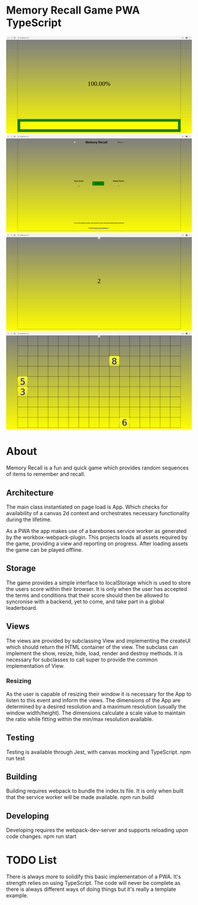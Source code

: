 # Memory Recall Game PWA TypeScript

<img src="screenshots/loading.png" alt="V0.5 App Loading Screenshot" class="inline"/>
<img src="screenshots/menu.png" alt="V0.5 Main Menu Screenshot" class="inline"/>
<img src="screenshots/countdown.png" alt="V0.5 Countdown Screenshot" class="inline"/>
<img src="screenshots/game.png" alt="V0.5 Game Screenshot" class="inline"/>


# About
Memory Recall is a fun and quick game which provides random sequences of items to remember and recall.

## Architecture
The main class instantiated on page load is App. Which checks for availability of a canvas 2d context and 
orchestrates necessary functionality during the lifetime.

As a PWA the app makes use of a barebones service worker as generated by the workbox-webpack-plugin.
This projects loads all assets required by the game, providing a view and reporting on progress.
After loading assets the game can be played offline.

## Storage
The game provides a simple interface to localStorage which is used to store the users score within their browser.
It is only when the user has accepted the terms and conditions that their score should then be allowed to syncronise
with a backend, yet to come, and take part in a global leaderboard.

## Views
The views are provided by subclassing View and implementing the createUI which should return the HTML container of the view.
The subclass can implement the show, resize, hide, load, render and destroy methods. It is necessary for subclasses to call super
to provide the common implementation of View.

### Resizing
As the user is capable of resizing their window it is necessary for the App to listen to this event and inform the views.
The dimensions of the App are determined by a desired resolution and a maximum resolution (usually the window width/height).
The dimensions calculate a scale value to maintain the ratio while fitting within the min/max resolution available.


## Testing
Testing is available through Jest, with canvas mocking and TypeScript.
npm run test

## Building
Building requires webpack to bundle the index.ts file. It is only when built that the service worker will be made available.
npm run build

## Developing
Developing requires the webpack-dev-server and supports reloading upon code changes.
npm run start


# TODO List
There is always more to solidify this basic implementation of a PWA. It's strength relies on using TypeScript. The code will
never be complete as there is always different ways of doing things but it's really a template example.

